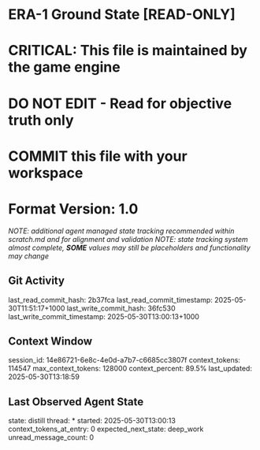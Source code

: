 # ERA-1 Ground State [READ-ONLY]
# CRITICAL: This file is maintained by the game engine
# DO NOT EDIT - Read for objective truth only
# COMMIT this file with your workspace
# Format Version: 1.0
*NOTE: additional agent managed state tracking recommended within scratch.md and for alignment and validation*
*NOTE: state tracking system almost complete, **SOME** values may still be placeholders and functionality may change*

## Git Activity
last_read_commit_hash: 2b37fca
last_read_commit_timestamp: 2025-05-30T11:51:17+1000
last_write_commit_hash: 36fc530
last_write_commit_timestamp: 2025-05-30T13:00:13+1000

## Context Window
session_id: 14e86721-6e8c-4e0d-a7b7-c6685cc3807f
context_tokens: 114547
max_context_tokens: 128000
context_percent: 89.5%
last_updated: 2025-05-30T13:18:59

## Last Observed Agent State
state: distill
thread: *
started: 2025-05-30T13:00:13
context_tokens_at_entry: 0
expected_next_state: deep_work
unread_message_count: 0
